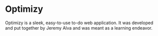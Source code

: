 # Optimizy

Optimizy is a sleek, easy-to-use to-do web application. It was developed and put together by Jeremy Alva and was meant as a learning endeavor.
